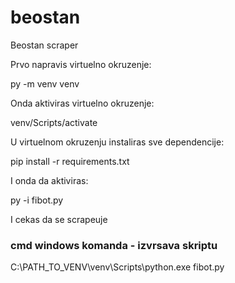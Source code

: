 # beostan
Beostan scraper

Prvo napravis virtuelno okruzenje:

py -m venv venv

Onda aktiviras virtuelno okruzenje:

venv/Scripts/activate

U virtuelnom okruzenju instaliras sve dependencije:

pip install -r requirements.txt

I onda da aktiviras:

py -i fibot.py

I cekas da se scrapeuje



### cmd windows komanda - izvrsava skriptu
C:\PATH_TO_VENV\venv\Scripts\python.exe fibot.py
